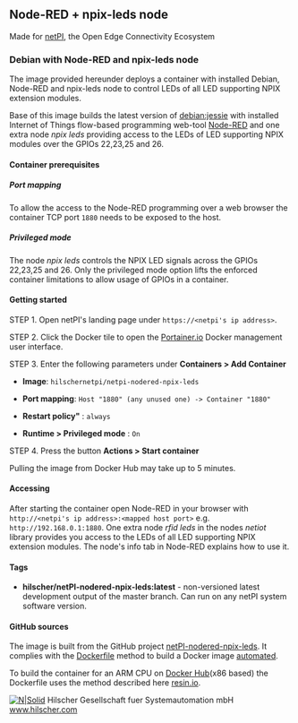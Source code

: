 ## Node-RED + npix-leds node

Made for [netPI](https://www.netiot.com/netpi/), the Open Edge Connectivity Ecosystem

### Debian with Node-RED and npix-leds node

The image provided hereunder deploys a container with installed Debian, Node-RED and npix-leds node to control LEDs of all LED supporting NPIX extension modules.

Base of this image builds the latest version of [debian:jessie](https://hub.docker.com/r/resin/armv7hf-debian/tags/) with installed Internet of Things flow-based programming web-tool [Node-RED](https://nodered.org/) and one extra node *npix leds* providing access to the LEDs of LED supporting NPIX modules over the GPIOs 22,23,25 and 26.

#### Container prerequisites

##### Port mapping

To allow the access to the Node-RED programming over a web browser the container TCP port `1880` needs to be exposed to the host.

##### Privileged mode

The node *npix leds* controls the NPIX LED signals across the GPIOs 22,23,25 and 26. Only the privileged mode option lifts the enforced container limitations to allow usage of GPIOs in a container.

#### Getting started

STEP 1. Open netPI's landing page under `https://<netpi's ip address>`.

STEP 2. Click the Docker tile to open the [Portainer.io](http://portainer.io/) Docker management user interface.

STEP 3. Enter the following parameters under **Containers > Add Container**

* **Image**: `hilschernetpi/netpi-nodered-npix-leds`

* **Port mapping**: `Host "1880" (any unused one) -> Container "1880"` 

* **Restart policy"** : `always`

* **Runtime > Privileged mode** : `On`

STEP 4. Press the button **Actions > Start container**

Pulling the image from Docker Hub may take up to 5 minutes.

#### Accessing

After starting the container open Node-RED in your browser with `http://<netpi's ip address>:<mapped host port>` e.g. `http://192.168.0.1:1880`. One extra node *rfid leds* in the nodes *netiot* library provides you access to the LEDs of all LED supporting NPIX extension modules. The node's info tab in Node-RED explains how to use it.

#### Tags

* **hilscher/netPI-nodered-npix-leds:latest** - non-versioned latest development output of the master branch. Can run on any netPI system software version.

#### GitHub sources
The image is built from the GitHub project [netPI-nodered-npix-leds](https://github.com/Hilscher/netPI-nodered-npix-leds). It complies with the [Dockerfile](https://docs.docker.com/engine/reference/builder/) method to build a Docker image [automated](https://docs.docker.com/docker-hub/builds/).

To build the container for an ARM CPU on [Docker Hub](https://hub.docker.com/)(x86 based) the Dockerfile uses the method described here [resin.io](https://resin.io/blog/building-arm-containers-on-any-x86-machine-even-dockerhub/).

[![N|Solid](http://www.hilscher.com/fileadmin/templates/doctima_2013/resources/Images/logo_hilscher.png)](http://www.hilscher.com)  Hilscher Gesellschaft fuer Systemautomation mbH  www.hilscher.com
